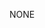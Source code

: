 NONE
<!---
AntiCombatLogger/AntiCombatLogger is a ✨ special ✨ repository because its `README.md` (this file) appears on your GitHub profile.
You can click the Preview link to take a look at your changes.
--->
